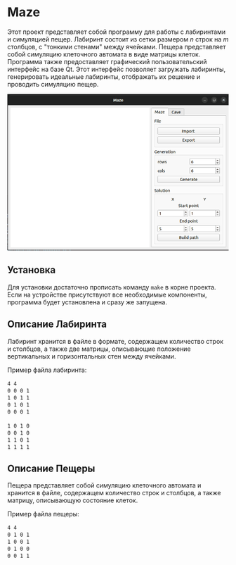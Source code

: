 # Maze

Этот проект представляет собой программу для работы с лабиринтами и симуляцией пещер. Лабиринт состоит из сетки размером _n_ строк на _m_ столбцов, с "тонкими стенами" между ячейками. Пещера представляет собой симуляцию клеточного автомата в виде матрицы клеток. Программа также предоставляет графический пользовательский интерфейс на базе Qt. Этот интерфейс позволяет загружать лабиринты, генерировать идеальные лабиринты, отображать их решение и проводить симуляцию пещер.

![interface](docs/images/interface.gif)

## Установка
Для установки достаточно прописать команду `make` в корне проекта. Если на устройстве присутствуют все необходимые компоненты, программа будет установлена и сразу же запущена.

## Описание Лабиринта

Лабиринт хранится в файле в формате, содержащем количество строк и столбцов, а также две матрицы, описывающие положение вертикальных и горизонтальных стен между ячейками.

Пример файла лабиринта:

```
4 4
0 0 0 1
1 0 1 1
0 1 0 1
0 0 0 1

1 0 1 0
0 0 1 0
1 1 0 1
1 1 1 1
```

## Описание Пещеры

Пещера представляет собой симуляцию клеточного автомата и хранится в файле, содержащем количество строк и столбцов, а также матрицу, описывающую состояние клеток.

Пример файла пещеры:

```
4 4
0 1 0 1
1 0 0 1
0 1 0 0
0 0 1 1
```